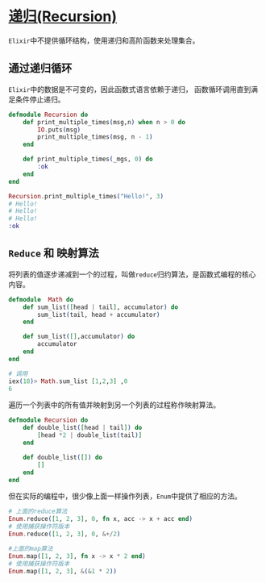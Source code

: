 # [递归(Recursion)](https://github.com/elixir-lang/elixir/blob/v1.17.2/lib/elixir/pages/getting-started/recursion.md)

`Elixir`中不提供循环结构，使用递归和高阶函数来处理集合。

## 通过递归循环

`Elixir`中的数据是不可变的，因此函数式语言依赖于递归，
函数循环调用直到满足条件停止递归。

```elixir
defmodule Recursion do
    def print_multiple_times(msg,n) when n > 0 do
        IO.puts(msg)
        print_multiple_times(msg, n - 1)
    end

    def print_multiple_times(_mgs, 0) do
        :ok
    end
end

Recursion.print_multiple_times("Hello!", 3)
# Hello!
# Hello!
# Hello!
:ok
```

## `Reduce` 和 映射算法

将列表的值逐步递减到一个的过程，叫做`reduce`归约算法，是函数式编程的核心内容。

```elixir
defmodule  Math do
    def sum_list([head | tail], accumulator) do
        sum_list(tail, head + accumulator) 
    end

    def sum_list([],accumulator) do
        accumulator
    end
end

# 调用
iex(18)> Math.sum_list [1,2,3] ,0
6
```

遍历一个列表中的所有值并映射到另一个列表的过程称作映射算法。

```elixir
defmodule Recursion do
    def double_list([head | tail]) do
        [head *2 | double_list(tail)]
    end

    def double_list([]) do
        []
    end
end

```

但在实际的编程中，很少像上面一样操作列表，`Enum`中提供了相应的方法。

```elixir
# 上面的reduce算法
Enum.reduce([1, 2, 3], 0, fn x, acc -> x + acc end)
# 使用捕获操作符版本
Enum.reduce([1, 2, 3], 0, &+/2)

#上面的map算法
Enum.map([1, 2, 3], fn x -> x * 2 end)
# 使用捕获操作符版本
Enum.map([1, 2, 3], &(&1 * 2))
```